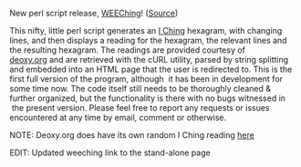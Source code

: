 <html><body><p>New perl script release, <a title="WEEChing" href="http://games.wiseeyesent.com/games/weeching/" target="_blank">WEEChing</a>! (<a title="WEEChing Source" href="http://games.wiseeyesent.com/files/weeching" target="_blank">Source</a>)

This nifty, little perl script generates an <a title="I Ching - Wikipedia" href="https://en.wikipedia.org/wiki/I_Ching" target="_blank">I Ching</a> hexagram, with changing lines, and then displays a reading for the hexagram, the relevant lines and the resulting hexagram. The readings are provided courtesy of <a title="I Ching by Wilhelm - Deoxy.org" href="http://deoxy.org/iching" target="_blank">deoxy.org</a> and are retrieved with the cURL utility, parsed by string splitting and embedded into an HTML page that the user is redirected to. This is the first full version of the program, although  it has been in development for some time now. The code itself still needs to be thoroughly cleaned &amp; further organized, but the functionality is there with no bugs witnessed in  the present version. Please feel free to report any requests or issues encountered at any time by email, comment or otherwise.

NOTE: Deoxy.org does have its own random I Ching reading <a title="Random I Ching - Deoxy.org" href="http://deoxy.org/iching/random" target="_blank">here</a>

EDIT: Updated weeching link to the stand-alone page</p></body></html>
